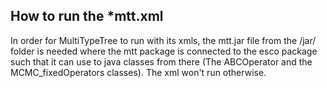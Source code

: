 ## How to run the *mtt.xml
In order for MultiTypeTree to run with its xmls, the mtt.jar file from the /jar/ folder is needed where the mtt package is connected to the esco package such that it can use to java classes from there (The ABCOperator and the MCMC_fixedOperators classes). The xml won't run otherwise.